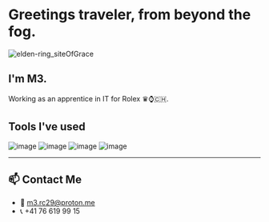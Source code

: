 # Greetings traveler, from beyond the fog.
![elden-ring_siteOfGrace](https://github.com/user-attachments/assets/bda527b1-0b6b-4e85-9943-28a6cc0971c5)

## I'm M3.
Working as an apprentice in IT for Rolex ♛⌚🇨🇭.



## Tools I've used

![image](https://github.com/user-attachments/assets/b288617f-d876-47ff-96b5-1ad97f57bb56)
![image](https://github.com/user-attachments/assets/8216fcd1-a992-47f7-a7e3-c725b810b68e)
![image](https://github.com/user-attachments/assets/c30500a5-1243-4b82-8c84-554ee70ad9e4)
![image](https://github.com/user-attachments/assets/681fa983-bcb0-4ca6-82af-fccd41f3469d)


---
## 📫 Contact Me

- 📧 [m3.rc29@proton.me](mailto:m3.rc29@proton.me)
- 📞 +41 76 619 99 15




